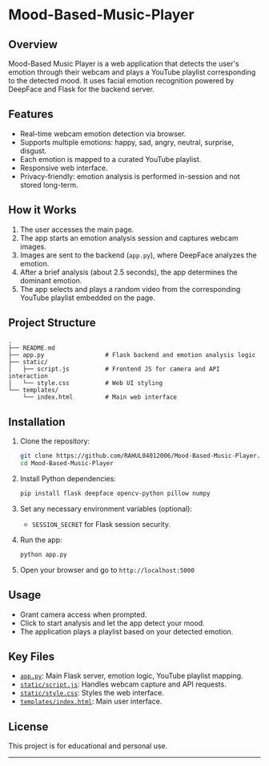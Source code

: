# Mood-Based-Music-Player

## Overview

Mood-Based Music Player is a web application that detects the user's emotion through their webcam and plays a YouTube playlist corresponding to the detected mood. It uses facial emotion recognition powered by DeepFace and Flask for the backend server.



## Features

- Real-time webcam emotion detection via browser.
- Supports multiple emotions: happy, sad, angry, neutral, surprise, disgust.
- Each emotion is mapped to a curated YouTube playlist.
- Responsive web interface.
- Privacy-friendly: emotion analysis is performed in-session and not stored long-term.

## How it Works

1. The user accesses the main page.
2. The app starts an emotion analysis session and captures webcam images.
3. Images are sent to the backend (`app.py`), where DeepFace analyzes the emotion.
4. After a brief analysis (about 2.5 seconds), the app determines the dominant emotion.
5. The app selects and plays a random video from the corresponding YouTube playlist embedded on the page.

## Project Structure

```
.
├── README.md
├── app.py                 # Flask backend and emotion analysis logic
├── static/
│   ├── script.js          # Frontend JS for camera and API interaction
│   └── style.css          # Web UI styling
└── templates/
    └── index.html         # Main web interface
```

## Installation

1. Clone the repository:
   ```sh
   git clone https://github.com/RAHUL04012006/Mood-Based-Music-Player.git
   cd Mood-Based-Music-Player
   ```

2. Install Python dependencies:
   ```sh
   pip install flask deepface opencv-python pillow numpy
   ```

3. Set any necessary environment variables (optional):
   - `SESSION_SECRET` for Flask session security.

4. Run the app:
   ```sh
   python app.py
   ```

5. Open your browser and go to `http://localhost:5000`

## Usage

- Grant camera access when prompted.
- Click to start analysis and let the app detect your mood.
- The application plays a playlist based on your detected emotion.

## Key Files

- [`app.py`](https://github.com/RAHUL04012006/Mood-Based-Music-Player/blob/main/app.py): Main Flask server, emotion logic, YouTube playlist mapping.
- [`static/script.js`](https://github.com/RAHUL04012006/Mood-Based-Music-Player/blob/main/static/script.js): Handles webcam capture and API requests.
- [`static/style.css`](https://github.com/RAHUL04012006/Mood-Based-Music-Player/blob/main/static/style.css): Styles the web interface.
- [`templates/index.html`](https://github.com/RAHUL04012006/Mood-Based-Music-Player/blob/main/templates/index.html): Main user interface.

## License

This project is for educational and personal use.

---
